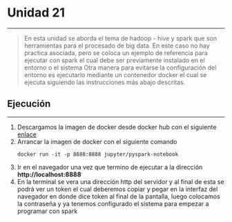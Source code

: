 # Unidad 21
---
>En esta unidad se aborda el tema de hadoop - hive y spark que son herramientas para el procesado de big data. 
>En este caso no hay practica asociada, pero se coloca un ejemplo de referencia para ejecutar con spark el cual debe ser previamente instalado en el entorno o el sistema
>Otra manera para evitarse la configuración del entorno es ejecutarlo mediante un contenedor docker el cual se ejecuta siguiendo las instrucciones más abajo descritas.

## Ejecución
---
1) Descargamos la imagen de docker desde docker hub con el siguiente [enlace](https://hub.docker.com/r/jupyter/pyspark-notebook)
2) Arrancar la imagen de docker con el siguiente comando
   ~~~
   docker run -it -p 8888:8888 jupyter/pyspark-notebook
   ~~~
3) Ir en el navegador una vez que termino de ejecutar a la dirección **http://localhost:8888**
4) En la terminal se vera una dirección http del servidor y al final de esta se podrá ver un token el cual deberemos copiar y pegar en la interfaz del navegador en donde dice token al final de la pantalla, luego colocamos la contraseña y ya tenemos configurado el sistema para empezar a programar con spark